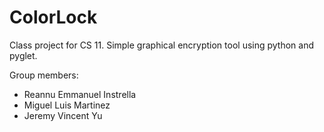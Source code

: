 # ColorLock
Class project for CS 11. Simple graphical encryption tool using python and pyglet.


Group members:
- Reannu Emmanuel Instrella
- Miguel Luis Martinez
- Jeremy Vincent Yu
